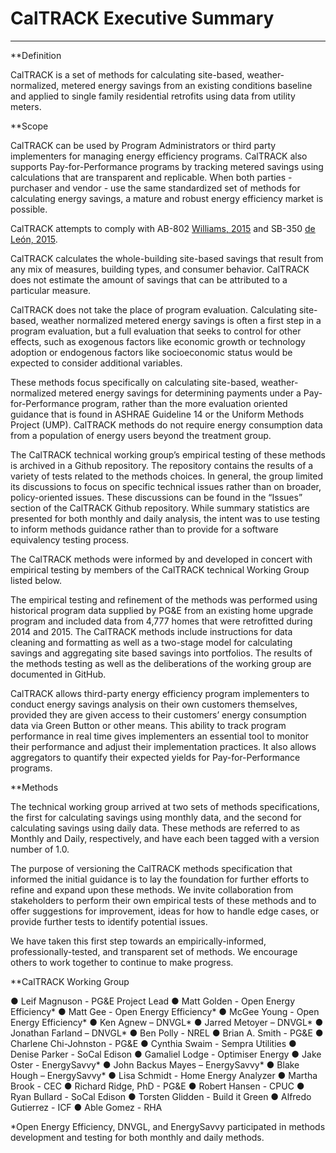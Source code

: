 # CalTRACK Executive Summary

-----

**Definition
 
CalTRACK is a set of methods for calculating site-based, weather-normalized, metered energy savings from an existing conditions baseline and applied to single family residential retrofits using data from utility meters.
 
**Scope
 
CalTRACK can be used by Program Administrators or third party implementers for managing energy efficiency programs. CalTRACK also supports Pay-for-Performance programs by tracking metered savings using calculations that are transparent and replicable. When both parties - purchaser and vendor - use the same standardized set of methods for calculating energy savings, a mature and robust energy efficiency market is possible.
 
CalTRACK attempts to comply with AB-802 [Williams, 2015](https://leginfo.legislature.ca.gov/faces/billNavClient.xhtml?bill_id=201520160AB802) and SB-350 [de León, 2015](https://leginfo.legislature.ca.gov/faces/billNavClient.xhtml?bill_id=201520160SB350).
 
CalTRACK calculates the whole-building site-based savings that result from any mix of measures, building types, and consumer behavior. CalTRACK does not estimate the amount of savings that can be attributed to a particular measure.
 
CalTRACK does not take the place of program evaluation. Calculating site-based, weather normalized metered energy savings is often a first step in a program evaluation, but a full evaluation that seeks to control for other effects, such as exogenous factors like economic growth or technology adoption or endogenous factors like socioeconomic status would be expected to consider additional variables.
 
These methods focus specifically on calculating site-based, weather-normalized metered energy savings for determining payments under a Pay-for-Performance program, rather than the more evaluation oriented guidance that is found in ASHRAE Guideline 14 or the Uniform Methods Project (UMP). CalTRACK methods do not require energy consumption data from a population of energy users beyond the treatment group.
 
The CalTRACK technical working group’s empirical testing of these methods is archived in a Github repository. The repository contains the results of a variety of tests related to the methods choices. In general, the group limited its discussions to focus on specific technical issues rather than on broader, policy-oriented issues. These discussions can be found in the “Issues” section of the CalTRACK Github repository. While summary statistics are presented for both monthly and daily analysis, the intent was to use testing to inform methods guidance rather than to provide for a software equivalency testing process.
 
The CalTRACK methods were informed by and developed in concert with empirical testing by members of the CalTRACK technical Working Group listed below.
 
The empirical testing and refinement of the methods was performed using historical program data supplied by PG&E from an existing home upgrade program and included data from 4,777 homes that were retrofitted during 2014 and 2015. The CalTRACK methods include instructions for data cleaning and formatting as well as a two-stage model for calculating savings and aggregating site based savings into portfolios. The results of the methods testing as well as the deliberations of the working group are documented in GitHub.
 
CalTRACK allows third-party energy efficiency program implementers to conduct energy savings analysis on their own customers themselves, provided they are given access to their customers’ energy consumption data via Green Button or other means. This ability to track program performance in real time gives implementers an essential tool to monitor their performance and adjust their implementation practices. It also allows aggregators to quantify their expected yields for Pay-for-Performance programs.
 
**Methods
 
The technical working group arrived at two sets of methods specifications, the first for calculating savings using monthly data, and the second for calculating savings using daily data. These methods are referred to as Monthly and Daily, respectively, and have each been tagged with a version number of 1.0.
 
The purpose of versioning the CalTRACK methods specification that informed the initial guidance is to lay the foundation for further efforts to refine and expand upon these methods. We invite collaboration from stakeholders to perform their own empirical tests of these methods and to offer suggestions for improvement, ideas for how to handle edge cases, or provide further tests to identify potential issues.
 
We have taken this first step towards an empirically-informed, professionally-tested, and transparent set of methods. We encourage others to work together to continue to make progress.
 
**CalTRACK Working Group
 
●   Leif Magnuson - PG&E Project Lead
●  	Matt Golden - Open Energy Efficiency*
●  	Matt Gee - Open Energy Efficiency*
●  	McGee Young - Open Energy Efficiency*
●  	Ken Agnew – DNVGL*
●  	Jarred Metoyer – DNVGL*
●  	Jonathan Farland – DNVGL*
●  	Ben Polly - NREL
●  	Brian A. Smith - PG&E
●  	Charlene Chi-Johnston - PG&E
●  	Cynthia Swaim - Sempra Utilities​
●  	Denise Parker - SoCal Edison
●  	Gamaliel Lodge - Optimiser Energy
●  	Jake Oster -  EnergySavvy*
●  	John Backus Mayes – EnergySavvy*
●  	Blake Hough – EnergySavvy*
●  	Lisa Schmidt - Home Energy Analyzer
●  	Martha Brook - CEC
●  	Richard Ridge, PhD - PG&E
●  	Robert Hansen - CPUC
●  	Ryan Bullard - SoCal Edison
●  	Torsten Glidden - Build it Green
●   Alfredo Gutierrez - ICF
●   Able Gomez - RHA
 
 
*Open Energy Efficiency, DNVGL, and EnergySavvy participated in methods development and testing for both monthly and daily methods.


